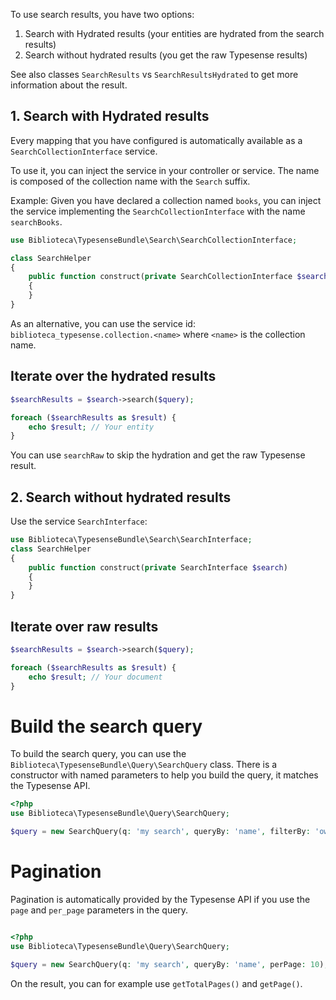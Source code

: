 To use search results, you have two options:

1. Search with Hydrated results (your entities are hydrated from the search results)
2. Search without hydrated results (you get the raw Typesense results)

See also classes `SearchResults` vs `SearchResultsHydrated` to get more information about the result.


## 1. Search with Hydrated results
Every mapping that you have configured is automatically available as a `SearchCollectionInterface` service.

To use it, you can inject the service in your controller or service.
The name is composed of the collection name with the `Search` suffix.

Example: Given you have declared a collection named `books`, you can inject the service implementing the `SearchCollectionInterface` with the name `searchBooks`.

```php
use Biblioteca\TypesenseBundle\Search\SearchCollectionInterface;

class SearchHelper
{
    public function construct(private SearchCollectionInterface $searchBooks)
    {
    }
}
```

As an alternative, you can use the service id: `biblioteca_typesense.collection.<name>` where `<name>` is the collection name.


## Iterate over the hydrated results

```php
$searchResults = $search->search($query);

foreach ($searchResults as $result) {
    echo $result; // Your entity
}
```
You can use `searchRaw` to skip the hydration and get the raw Typesense result.


## 2. Search without hydrated results

Use the service `SearchInterface`:
```php
use Biblioteca\TypesenseBundle\Search\SearchInterface;
class SearchHelper
{
    public function construct(private SearchInterface $search)
    {
    }
}
```
## Iterate over raw results

```php
$searchResults = $search->search($query);

foreach ($searchResults as $result) {
    echo $result; // Your document
}
```

# Build the search query

To build the search query, you can use the `Biblioteca\TypesenseBundle\Query\SearchQuery` class.
There is a constructor with named parameters to help you build the query, it matches the Typesense API.

```php
<?php
use Biblioteca\TypesenseBundle\Query\SearchQuery;

$query = new SearchQuery(q: 'my search', queryBy: 'name', filterBy: 'owner', sortBy: 'name:desc');
```




# Pagination

Pagination is automatically provided by the Typesense API if you use the `page` and `per_page` parameters in the query.

```php

<?php
use Biblioteca\TypesenseBundle\Query\SearchQuery;

$query = new SearchQuery(q: 'my search', queryBy: 'name', perPage: 10);

```
On the result, you can for example use `getTotalPages()` and `getPage()`.

```php